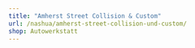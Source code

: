 ```yaml
---
title: "Amherst Street Collision & Custom"
url: /nashua/amherst-street-collision-und-custom/
shop: Autowerkstatt
---
```

